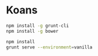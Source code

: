 # Koans

```sh
npm install -g grunt-cli
npm install -g bower
```

```sh
npm install
grunt serve --environment=vanilla
```
